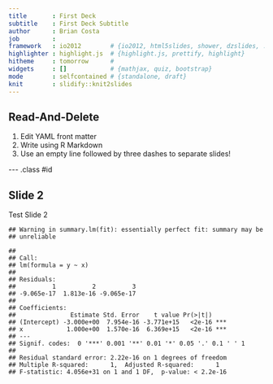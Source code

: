 ```yaml
---
title       : First Deck
subtitle    : First Deck Subtitle
author      : Brian Costa
job         : 
framework   : io2012        # {io2012, html5slides, shower, dzslides, ...}
highlighter : highlight.js  # {highlight.js, prettify, highlight}
hitheme     : tomorrow      # 
widgets     : []            # {mathjax, quiz, bootstrap}
mode        : selfcontained # {standalone, draft}
knit        : slidify::knit2slides
---
```


## Read-And-Delete

1. Edit YAML front matter
2. Write using R Markdown
3. Use an empty line followed by three dashes to separate slides!

--- .class #id 

## Slide 2

Test Slide 2



```
## Warning in summary.lm(fit): essentially perfect fit: summary may be
## unreliable
```

```
## 
## Call:
## lm(formula = y ~ x)
## 
## Residuals:
##          1          2          3 
## -9.065e-17  1.813e-16 -9.065e-17 
## 
## Coefficients:
##               Estimate Std. Error    t value Pr(>|t|)    
## (Intercept) -3.000e+00  7.954e-16 -3.771e+15   <2e-16 ***
## x            1.000e+00  1.570e-16  6.369e+15   <2e-16 ***
## ---
## Signif. codes:  0 '***' 0.001 '**' 0.01 '*' 0.05 '.' 0.1 ' ' 1
## 
## Residual standard error: 2.22e-16 on 1 degrees of freedom
## Multiple R-squared:      1,	Adjusted R-squared:      1 
## F-statistic: 4.056e+31 on 1 and 1 DF,  p-value: < 2.2e-16
```



